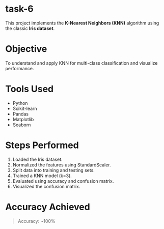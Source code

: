 # task-6
This project implements the **K-Nearest Neighbors (KNN)** algorithm using the classic **Iris dataset**.

# Objective
To understand and apply KNN for multi-class classification and visualize performance.

# Tools Used
- Python
- Scikit-learn
- Pandas
- Matplotlib
- Seaborn

# Steps Performed
1. Loaded the Iris dataset.
2. Normalized the features using StandardScaler.
3. Split data into training and testing sets.
4. Trained a KNN model (k=3).
5. Evaluated using accuracy and confusion matrix.
6. Visualized the confusion matrix.

# Accuracy Achieved
> Accuracy: ~100%
